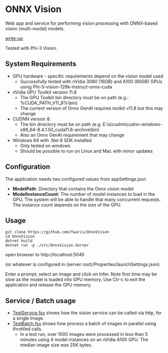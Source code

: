 # ONNX Vision
Web app and service for performing vision processing with ONNX-based vision (multi-modal) models.

[write-up](https://www.linkedin.com/pulse/phi-3-vision-surprisingly-useful-gem-faisal-waris-sxuqc/)

Tested with Phi-3 Vision.

## System Requirements
- GPU hardware - specific requirements depend on the vision model used
    - Successfully tested with nVidia 3080 (16GB) and A100 (80GB) GPUs using Phi-3-vision-128k-instruct-onnx-cuda
- nVidia GPU Toolkit version 11.8
    - The GPU Toolkit bin directory must be on path (e.g.: %CUDA_PATH_V11_8%\bin)
    - The current version of Onnx GenAI requires toolkit v11.8 but this may change 
- CUDNN version 8.
    - The bin directory must be on path (e.g. E:\s\cudnn\cudnn-windows-x86_64-8.4.1.50_cuda11.6-archive\bin)
    - Also an Onnx GenAI requirement that may change
- Windows 64 with .Net 8 SDK installed
    - Only tested on windows
    - Should be possible to run on Linux and Mac with minor updates

## Configuration
The application needs two configured values from appSettings.json
- **ModelPath**: Directory that contains the Onnx vision model
- **ModelInstanceCount**: The number of model instances to load in the GPU. The system will be able to handle that many concurrent requests. The instance count depends on the size of the GPU.

## Usage
```
git clone https://github.com/fwaris/OnnxVision
cd OnnxVision
dotnet build 
dotnet run -p ./src/OnnxVision.Server
```
open browser to http://localhost:5045<p>(or whatever is configured in (server root)/Properties/launchSettings.json)

Enter a prompt; select an image and click on Infer. Note first time may be slow as the model is loaded into GPU memory.
Use Ctr-c to exit the application and release the GPU memory.


## Service / Batch usage
- [TestService.fsx](src/OnnxVision.Server/scripts/TestService.fsx) shows how the vision service can be called via http, for a single image.
- [TestBatch.fsx](src/OnnxVision.Server/scripts/TestBatch.fsx) shows how process a batch of images in parallel using throttled calls.
    - In a test run, over 1000 images were processed in less than 5 minutes using 4 model instances on an nVidia A100 GPU. The median image size was 25K bytes.
